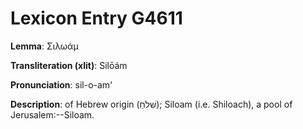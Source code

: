# Lexicon Entry G4611

**Lemma**: Σιλωάμ

**Transliteration (xlit)**: Silōám

**Pronunciation**: sil-o-am'

**Description**:
of Hebrew origin (שִׁלֹחַ); Siloam (i.e. Shiloach), a pool of Jerusalem:--Siloam.
